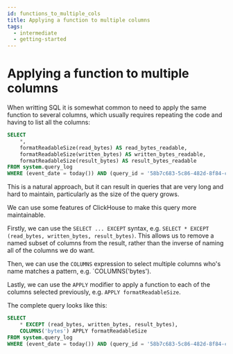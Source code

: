 ```yaml
---
id: functions_to_multiple_cols
title: Applying a function to multiple columns
tags:
  - intermediate
  - getting-started
---
```


# Applying a function to multiple columns

When writting SQL it is somewhat common to need to apply the same function to several columns, which usually requires repeating the code and having to list all the columns:

```sql
SELECT
    *,
    formatReadableSize(read_bytes) AS read_bytes_readable,
    formatReadableSize(written_bytes) AS written_bytes_readable,
    formatReadableSize(result_bytes) AS result_bytes_readable
FROM system.query_log
WHERE (event_date = today()) AND (query_id = '58b7c683-5c86-482d-8f84-c04964129238') AND (type > 1)
```

This is a natural approach, but it can result in queries that are very long and hard to maintain, particularly as the size of the query grows.

We can use some features of ClickHouse to make this query more maintainable.

Firstly, we can use the `SELECT ... EXCEPT` syntax, e.g. `SELECT * EXCEPT (read_bytes, written_bytes, result_bytes)`. This  allows us to remove a named subset of columns from the result, rather than the inverse of naming all of the columns we do want.

Then, we can use the `COLUMNS` expression to select multiple columns who's name matches a pattern, e.g. `COLUMNS('bytes').

Lastly, we can use the `APPLY` modifier to apply a function to each of the columns selected previously, e.g. `APPLY formatReadableSize`.

The complete query looks like this:

```sql
SELECT
    * EXCEPT (read_bytes, written_bytes, result_bytes),
    COLUMNS('bytes') APPLY formatReadableSize
FROM system.query_log
WHERE (event_date = today()) AND (query_id = '58b7c683-5c86-482d-8f84-c04964129238') AND (type > 1)
```